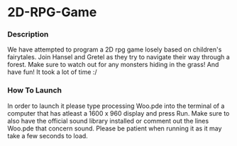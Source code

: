 # 2D-RPG-Game

### Description
We have attempted to program a 2D rpg game losely based on children's fairytales. Join Hansel and Gretel as they try to navigate their way through a forest. Make sure to watch out for any monsters hiding in the grass! And have fun! It took a lot of time :/

### How To Launch
In order to launch it please type processing Woo.pde into the terminal of a computer that has atleast a 1600 x 960 display and press Run.
Make sure to also have the official sound library installed or comment out the lines Woo.pde that concern sound.
Please be patient when running it as it may take a few seconds to load.